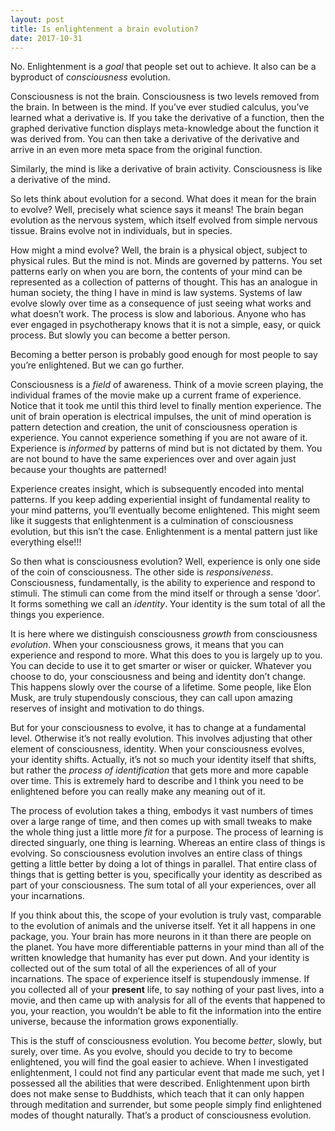 ```yaml
---
layout: post
title: Is enlightenment a brain evolution?
date: 2017-10-31
---
```


<p>No. Enlightenment is a <i>goal</i> that people set out to achieve. It also can be a byproduct of c<i>onsciousness</i> evolution.</p><p>Consciousness is not the brain. Consciousness is two levels removed from the brain. In between is the mind. If you’ve ever studied calculus, you’ve learned what a derivative is. If you take the derivative of a function, then the graphed derivative function displays meta-knowledge about the function it was derived from. You can then take a derivative of the derivative and arrive in an even more meta space from the original function.</p><p>Similarly, the mind is like a derivative of brain activity. Consciousness is like a derivative of the mind.</p><p>So lets think about evolution for a second. What does it mean for the brain to evolve? Well, precisely what science says it means! The brain began evolution as the nervous system, which itself evolved from simple nervous tissue. Brains evolve not in individuals, but in species.</p><p>How might a mind evolve? Well, the brain is a physical object, subject to physical rules. But the mind is not. Minds are governed by patterns. You set patterns early on when you are born, the contents of your mind can be represented as a collection of patterns of thought. This has an analogue in human society, the thing I have in mind is law systems. Systems of law evolve slowly over time as a consequence of just seeing what works and what doesn’t work. The process is slow and laborious. Anyone who has ever engaged in psychotherapy knows that it is not a simple, easy, or quick process. But slowly you can become a better person.</p><p>Becoming a better person is probably good enough for most people to say you’re enlightened. But we can go further.</p><p>Consciousness is a <i>field</i> of awareness. Think of a movie screen playing, the individual frames of the movie make up a current frame of experience. Notice that it took me until this third level to finally mention experience. The unit of brain operation is electrical impulses, the unit of mind operation is pattern detection and creation, the unit of consciousness operation is experience. You cannot experience something if you are not aware of it. Experience is <i>informed</i> by patterns of mind but is not dictated by them. You are not bound to have the same experiences over and over again just because your thoughts are patterned!</p><p>Experience creates insight, which is subsequently encoded into mental patterns. If you keep adding experiential insight of fundamental reality to your mind patterns, you’ll eventually become enlightened. This might seem like it suggests that enlightenment is a culmination of consciousness evolution, but this isn’t the case. Enlightenment is a mental pattern just like everything else!!!</p><p>So then what is consciousness evolution? Well, experience is only one side of the coin of consciousness. The other side is <i>responsiveness</i>. Consciousness, fundamentally, is the ability to experience and respond to stimuli. The stimuli can come from the mind itself or through a sense ‘door’. It forms something we call an <i>identity</i>. Your identity is the sum total of all the things you experience.</p><p>It is here where we distinguish consciousness <i>growth</i> from consciousness <i>evolution</i>. When your consciousness grows, it means that you can experience and respond to more. What this does to you is largely up to you. You can decide to use it to get smarter or wiser or quicker. Whatever you choose to do, your consciousness and being and identity don’t change. This happens slowly over the course of a lifetime. Some people, like Elon Musk, are truly stupendously conscious, they can call upon amazing reserves of insight and motivation to do things.</p><p>But for your consciousness to evolve, it has to change at a fundamental level. Otherwise it’s not really evolution. This involves adjusting that other element of consciousness, identity. When your consciousness evolves, your identity shifts. Actually, it’s not so much your identity itself that shifts, but rather the <i>process of identification</i> that gets more and more capable over time. This is extremely hard to describe and I think you need to be enlightened before you can really make any meaning out of it.</p><p>The process of evolution takes a thing, embodys it vast numbers of times over a large range of time, and then comes up with small tweaks to make the whole thing just a little more <i>fit</i> for a purpose. The process of learning is directed singuarly, one thing is learning. Whereas an entire class of things is evolving. So consciousness evolution involves an entire class of things getting a little better by doing a lot of things in parallel. That entire class of things that is getting better is you, specifically your identity as described as part of your consciousness. The sum total of all your experiences, over all your incarnations.</p><p>If you think about this, the scope of your evolution is truly vast, comparable to the evolution of animals and the universe itself. Yet it all happens in one package, you. Your brain has more neurons in it than there are people on the planet. You have more differentiable patterns in your mind than all of the written knowledge that humanity has ever put down. And your identity is collected out of the sum total of all the experiences of all of your incarnations. The space of experience itself is stupendously immense. If you collected all of your <b>present</b> life, to say nothing of your past lives, into a movie, and then came up with analysis for all of the events that happened to you, your reaction, you wouldn’t be able to fit the information into the entire universe, because the information grows exponentially.</p><p>This is the stuff of consciousness evolution. You become <i>better</i>, slowly, but surely, over time. As you evolve, should you decide to try to become enlightened, you will find the goal easier to achieve. When I investigated enlightenment, I could not find any particular event that made me such, yet I possessed all the abilities that were described. Enlightenment upon birth does not make sense to Buddhists, which teach that it can only happen through meditation and surrender, but some people simply find enlightened modes of thought naturally. That’s a product of consciousness evolution.</p>
